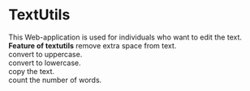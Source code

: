 # TextUtils
This Web-application is used for individuals who want to edit the text.
__Feature of textutils__
remove extra space from text. <br>
convert to uppercase.<br>
convert to lowercase.<br>
copy the text.<br>
count the number of words.<br>
